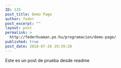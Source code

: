 ```yaml
---
ID: 135
post_title: Demo Page
author: feder
post_excerpt: ""
layout: post
permalink: >
  http://federhuaman.pe.hu/programacion/demo-page/
published: true
post_date: 2018-07-26 19:39:28
---
```

Este es un post de prueba desde readme